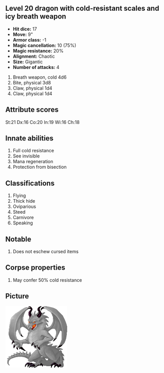 ## Level 20 dragon with cold-resistant scales and icy breath weapon

- **Hit dice:** 17
- **Move:** 9"
- **Armor class:** -1
- **Magic cancellation:** 10 (75%)
- **Magic resistance:** 20%
- **Alignment:** Chaotic
- **Size:** Gigantic
- **Number of attacks:** 4
1. Breath weapon, cold 4d6
2. Bite, physical 3d8
3. Claw, physical 1d4
4. Claw, physical 1d4

## Attribute scores

St:21 Dx:16 Co:20 In:19 Wi:16 Ch:18

## Innate abilities

1. Full cold resistance
2. See invisible
3. Mana regeneration
4. Protection from bisection

## Classifications

1. Flying
2. Thick hide
3. Oviparious
4. Steed
5. Carnivore
6. Speaking

## Notable

1. Does not eschew cursed items

## Corpse properties

1. May confer 50% cold resistance

## Picture

![White dragon](https://github.com/hyvanmielenpelit/GnollHackTileSet/blob/main/Monsters/white_dragon/white_dragon.png?raw=true)
